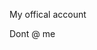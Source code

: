 My offical account

Dont @ me

<!---
Hudson-Reilly/Hudson-Reilly is a ✨ special ✨ repository because its `README.md` (this file) appears on your GitHub profile.
You can click the Preview link to take a look at your changes.
--->
